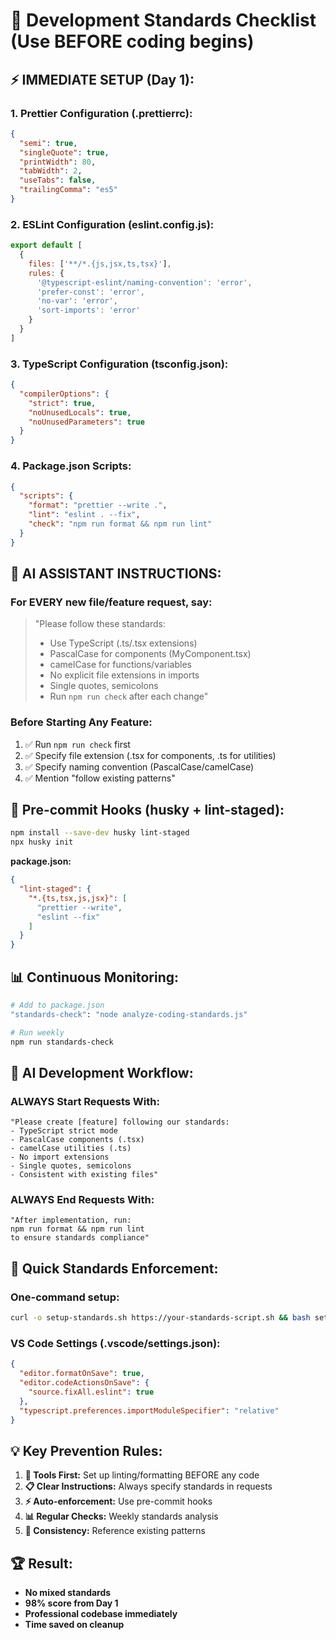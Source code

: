 # 🚀 Development Standards Checklist (Use BEFORE coding begins)

## ⚡ IMMEDIATE SETUP (Day 1):

### 1. **Prettier Configuration (.prettierrc):**
```json
{
  "semi": true,
  "singleQuote": true,
  "printWidth": 80,
  "tabWidth": 2,
  "useTabs": false,
  "trailingComma": "es5"
}
```

### 2. **ESLint Configuration (eslint.config.js):**
```javascript
export default [
  {
    files: ['**/*.{js,jsx,ts,tsx}'],
    rules: {
      '@typescript-eslint/naming-convention': 'error',
      'prefer-const': 'error',
      'no-var': 'error',
      'sort-imports': 'error'
    }
  }
]
```

### 3. **TypeScript Configuration (tsconfig.json):**
```json
{
  "compilerOptions": {
    "strict": true,
    "noUnusedLocals": true,
    "noUnusedParameters": true
  }
}
```

### 4. **Package.json Scripts:**
```json
{
  "scripts": {
    "format": "prettier --write .",
    "lint": "eslint . --fix",
    "check": "npm run format && npm run lint"
  }
}
```

## 🎯 **AI ASSISTANT INSTRUCTIONS:**

### **For EVERY new file/feature request, say:**
> "Please follow these standards:
> - Use TypeScript (.ts/.tsx extensions)
> - PascalCase for components (MyComponent.tsx)
> - camelCase for functions/variables
> - No explicit file extensions in imports
> - Single quotes, semicolons
> - Run `npm run check` after each change"

### **Before Starting Any Feature:**
1. ✅ Run `npm run check` first
2. ✅ Specify file extension (.tsx for components, .ts for utilities)
3. ✅ Specify naming convention (PascalCase/camelCase)
4. ✅ Mention "follow existing patterns"

## 🔧 **Pre-commit Hooks (husky + lint-staged):**
```bash
npm install --save-dev husky lint-staged
npx husky init
```

**package.json:**
```json
{
  "lint-staged": {
    "*.{ts,tsx,js,jsx}": [
      "prettier --write",
      "eslint --fix"
    ]
  }
}
```

## 📊 **Continuous Monitoring:**
```bash
# Add to package.json
"standards-check": "node analyze-coding-standards.js"

# Run weekly
npm run standards-check
```

## 🎯 **AI Development Workflow:**

### **ALWAYS Start Requests With:**
```
"Please create [feature] following our standards:
- TypeScript strict mode
- PascalCase components (.tsx)
- camelCase utilities (.ts)
- No import extensions
- Single quotes, semicolons
- Consistent with existing files"
```

### **ALWAYS End Requests With:**
```
"After implementation, run:
npm run format && npm run lint
to ensure standards compliance"
```

## 🚀 **Quick Standards Enforcement:**

### **One-command setup:**
```bash
curl -o setup-standards.sh https://your-standards-script.sh && bash setup-standards.sh
```

### **VS Code Settings (.vscode/settings.json):**
```json
{
  "editor.formatOnSave": true,
  "editor.codeActionsOnSave": {
    "source.fixAll.eslint": true
  },
  "typescript.preferences.importModuleSpecifier": "relative"
}
```

## 💡 **Key Prevention Rules:**

1. **🔧 Tools First:** Set up linting/formatting BEFORE any code
2. **📋 Clear Instructions:** Always specify standards in requests
3. **⚡ Auto-enforcement:** Use pre-commit hooks
4. **📊 Regular Checks:** Weekly standards analysis
5. **🎯 Consistency:** Reference existing patterns

## 🏆 **Result:**
- **No mixed standards** 
- **98% score from Day 1**
- **Professional codebase immediately**
- **Time saved on cleanup** 
